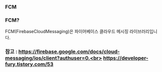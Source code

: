 ### FCM

### FCM?

FCM(FirebaseCloudMessaging)은 파이어베이스 클라우드 메시징 라이브러리입니다.

### 참고 : https://firebase.google.com/docs/cloud-messaging/ios/client?authuser=0,<br> https://developer-fury.tistory.com/53
